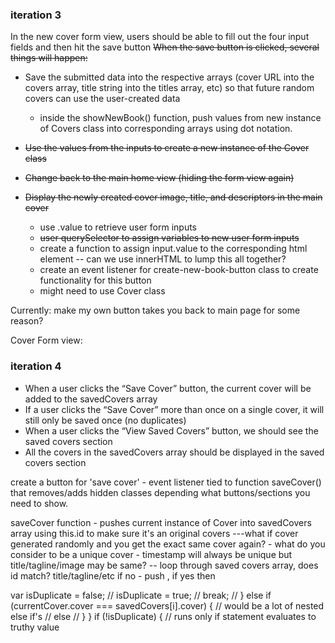 ### iteration 3

In the new cover form view, users should be able to fill out the four input fields and then hit the save button
  ~~When the save button is clicked, several things will happen:~~
  * Save the submitted data into the respective arrays (cover URL into the covers array, title string into the titles array, etc) so that future random covers can use the user-created data
    * inside the showNewBook() function, push values from new instance of Covers class into corresponding arrays using dot notation.
  * ~~Use the values from the inputs to create a new instance of the Cover class~~
  * ~~Change back to the main home view (hiding the form view again)~~
  * ~~Display the newly created cover image, title, and descriptors in the main cover~~

    * use .value to retrieve user form inputs
    * ~~user querySelector to assign variables to new user form inputs~~
    * create a function to assign input.value to the corresponding html element -- can we use innerHTML to lump this all together?
    * create an event listener for create-new-book-button class to create functionality for this button
    * might need to use Cover class

Currently: make my own button takes you back to main page for some reason?

Cover Form view:
<!-- save user input for cover image (URL of image), title string, descriptors and save into existing arrays -->

### iteration 4

* When a user clicks the “Save Cover” button, the current cover will be added to the savedCovers array
* If a user clicks the “Save Cover” more than once on a single cover, it will still only be saved once (no duplicates)
* When a user clicks the “View Saved Covers” button, we should see the saved covers section
* All the covers in the savedCovers array should be displayed in the saved covers section

create a button for 'save cover' - event listener tied to function saveCover() that removes/adds hidden classes depending what buttons/sections you need to show.

saveCover function - pushes current instance of Cover into savedCovers array using this.id to make sure it's an original covers
---what if cover generated randomly and you get the exact same cover again? - what do you consider to be a unique cover - timestamp will always be unique but title/tagline/image may be same?
-- loop through saved covers array, does id match? title/tagline/etc if no - push , if yes then

var isDuplicate = false;
//  isDuplicate = true;
//   break;
// } else if (currentCover.cover === savedCovers[i].cover) { // would be a lot of nested else if's
//   else
// }
}
if (!isDuplicate) { // runs only if statement evaluates to truthy value

